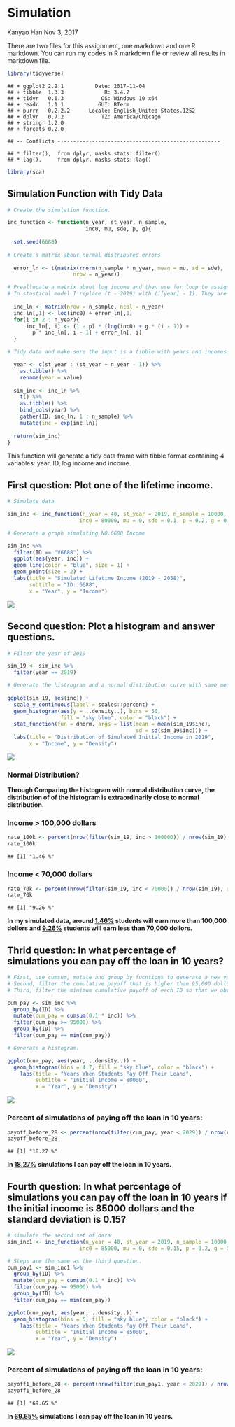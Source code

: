 Simulation
================
Kanyao Han
Nov 3, 2017

There are two files for this assignment, one markdown and one R markdown. You can run my codes in R markdown file or review all results in markdown file.

``` r
library(tidyverse)
```

    ## + ggplot2 2.2.1          Date: 2017-11-04
    ## + tibble  1.3.3             R: 3.4.2
    ## + tidyr   0.6.3            OS: Windows 10 x64
    ## + readr   1.1.1           GUI: RTerm
    ## + purrr   0.2.2.2      Locale: English_United States.1252
    ## + dplyr   0.7.2            TZ: America/Chicago
    ## + stringr 1.2.0        
    ## + forcats 0.2.0

    ## -- Conflicts ----------------------------------------------------

    ## * filter(),  from dplyr, masks stats::filter()
    ## * lag(),     from dplyr, masks stats::lag()

``` r
library(sca)
```

Simulation Function with Tidy Data
----------------------------------

``` r
# Create the simulation function.

inc_function <- function(n_year, st_year, n_sample,
                         inc0, mu, sde, p, g){
  
  set.seed(6688)
  
# Create a matrix about normal distributed errors
  
  error_ln <- t(matrix(rnorm(n_sample * n_year, mean = mu, sd = sde), 
                     nrow = n_year))

# Preallocate a matrix about log income and then use for loop to assign values.
# In stastical model I replace (t - 2019) with (i[year] - 1). They are actually the same thing. 
  
  inc_ln <- matrix(nrow = n_sample, ncol = n_year)
  inc_ln[,1] <- log(inc0) + error_ln[,1]
  for(i in 2 : n_year){
      inc_ln[, i] <- (1 - p) * (log(inc0) + g * (i - 1)) +
        p * inc_ln[, i - 1] + error_ln[, i]
  }

# Tidy data and make sure the input is a tibble with years and incomes. 

  year <- c(st_year : (st_year + n_year - 1)) %>%
    as.tibble() %>%
    rename(year = value)
  
  sim_inc <- inc_ln %>%
    t() %>%
    as.tibble() %>%
    bind_cols(year) %>%
    gather(ID, inc_ln, 1 : n_sample) %>%
    mutate(inc = exp(inc_ln))
  
  return(sim_inc)
}
```

This function will generate a tidy data frame with tibble format containing 4 variables: year, ID, log income and income.

First question: Plot one of the lifetime income.
------------------------------------------------

``` r
# Simulate data

sim_inc <- inc_function(n_year = 40, st_year = 2019, n_sample = 10000, 
                       inc0 = 80000, mu = 0, sde = 0.1, p = 0.2, g = 0.03)

# Generate a graph simulating NO.6688 Income

sim_inc %>%
  filter(ID == "V6688") %>%
  ggplot(aes(year, inc)) +
  geom_line(color = "blue", size = 1) +
  geom_point(size = 2) +
  labs(title = "Simulated Lifetime Income (2019 - 2058)",
       subtitle = "ID: 6688",
       x = "Year", y = "Income")
```

![](Simulation_files/figure-markdown_github-ascii_identifiers/unnamed-chunk-3-1.png)

Second question: Plot a histogram and answer questions.
-------------------------------------------------------

``` r
# Filter the year of 2019

sim_19 <- sim_inc %>%
  filter(year == 2019)

# Generate the histrogram and a normal distribution curve with same mean and standard error. 
  
ggplot(sim_19, aes(inc)) +
  scale_y_continuous(label = scales::percent) +
  geom_histogram(aes(y = ..density..), bins = 50, 
                 fill = "sky blue", color = "black") +
  stat_function(fun = dnorm, args = list(mean = mean(sim_19$inc),
                                         sd = sd(sim_19$inc))) +
  labs(title = "Distribution of Simulated Initial Income in 2019",
       x = "Income", y = "Density")
```

![](Simulation_files/figure-markdown_github-ascii_identifiers/unnamed-chunk-4-1.png)

### Normal Distribution?

**Through Comparing the histogram with normal distribution curve, the distribution of of the histogram is extraordinarily close to normal distribution.**

### Income &gt; 100,000 dollars

``` r
rate_100k <- percent(nrow(filter(sim_19, inc > 100000)) / nrow(sim_19), d = 2)
rate_100k
```

    ## [1] "1.46 %"

### Income &lt; 70,000 dollars

``` r
rate_70k <- percent(nrow(filter(sim_19, inc < 70000)) / nrow(sim_19), d = 2)
rate_70k
```

    ## [1] "9.26 %"

**In my simulated data, around <u>1.46%</u> students will earn more than 100,000 dollors and <u>9.26%</u> students will earn less than 70,000 dollors.**

Thrid question: In what percentage of simulations you can pay off the loan in 10 years?
---------------------------------------------------------------------------------------

``` r
# First, use cumsum, mutate and group_by fucntions to generate a new variable "cumulative payoff".
# Second, filter the cumulative payoff that is higher than 95,000 dollors
# Third, filter the minimum cumulative payoff of each ID so that we obtain the year of final payoff of them.

cum_pay <- sim_inc %>%
  group_by(ID) %>%
  mutate(cum_pay = cumsum(0.1 * inc)) %>%
  filter(cum_pay >= 95000) %>%
  group_by(ID) %>%
  filter(cum_pay == min(cum_pay))

# Generate a histogram.

ggplot(cum_pay, aes(year, ..density..)) +
  geom_histogram(bins = 4.7, fill = "sky blue", color = "black") +
    labs(title = "Years When Students Pay Off Their Loans",
         subtitle = "Initial Income = 80000",
         x = "Year", y = "Density")
```

![](Simulation_files/figure-markdown_github-ascii_identifiers/unnamed-chunk-7-1.png)

### Percent of simulations of paying off the loan in 10 years:

``` r
payoff_before_28 <- percent(nrow(filter(cum_pay, year < 2029)) / nrow(cum_pay), d = 2)
payoff_before_28
```

    ## [1] "18.27 %"

**In <u>18.27%</u> simulations I can pay off the loan in 10 years.**

Fourth question: In what percentage of simulations you can pay off the loan in 10 years if the initial income is 85000 dollars and the standard deviation is 0.15?
------------------------------------------------------------------------------------------------------------------------------------------------------------------

``` r
# simulate the second set of data
sim_inc1 <- inc_function(n_year = 40, st_year = 2019, n_sample = 10000, 
                       inc0 = 85000, mu = 0, sde = 0.15, p = 0.2, g = 0.03)

# Steps are the same as the third question.
cum_pay1 <- sim_inc1 %>%
  group_by(ID) %>%
  mutate(cum_pay = cumsum(0.1 * inc)) %>%
  filter(cum_pay >= 95000) %>%
  group_by(ID) %>%
  filter(cum_pay == min(cum_pay))

ggplot(cum_pay1, aes(year, ..density..)) +
  geom_histogram(bins = 5, fill = "sky blue", color = "black") +
    labs(title = "Years When Students Pay Off Their Loans",
         subtitle = "Initial Income = 85000",
         x = "Year", y = "Density")
```

![](Simulation_files/figure-markdown_github-ascii_identifiers/unnamed-chunk-9-1.png)

### Percent of simulations of paying off the loan in 10 years:

``` r
payoff1_before_28 <- percent(nrow(filter(cum_pay1, year < 2029)) / nrow(cum_pay1), d = 2)
payoff1_before_28
```

    ## [1] "69.65 %"

**In <u>69.65%</u> simulations I can pay off the loan in 10 years.**
